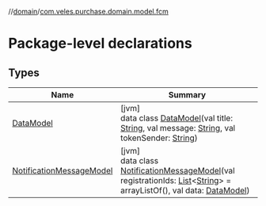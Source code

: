 //[domain](../../index.md)/[com.veles.purchase.domain.model.fcm](index.md)

# Package-level declarations

## Types

| Name | Summary |
|---|---|
| [DataModel](-data-model/index.md) | [jvm]<br>data class [DataModel](-data-model/index.md)(val title: [String](https://kotlinlang.org/api/latest/jvm/stdlib/kotlin/-string/index.html), val message: [String](https://kotlinlang.org/api/latest/jvm/stdlib/kotlin/-string/index.html), val tokenSender: [String](https://kotlinlang.org/api/latest/jvm/stdlib/kotlin/-string/index.html)) |
| [NotificationMessageModel](-notification-message-model/index.md) | [jvm]<br>data class [NotificationMessageModel](-notification-message-model/index.md)(val registrationIds: [List](https://kotlinlang.org/api/latest/jvm/stdlib/kotlin.collections/-list/index.html)&lt;[String](https://kotlinlang.org/api/latest/jvm/stdlib/kotlin/-string/index.html)&gt; = arrayListOf(), val data: [DataModel](-data-model/index.md)) |
